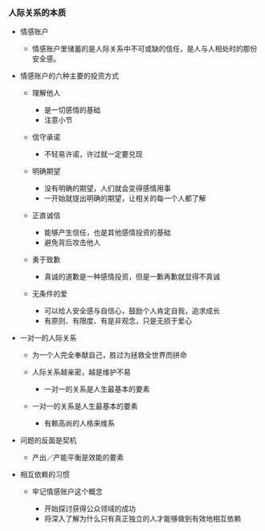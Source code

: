 ### 人际关系的本质

- 情感账户

	- 情感账户里储蓄的是人际关系中不可或缺的信任，是人与人相处时的那份安全感。

- 情感账户的六种主要的投资方式

	- 理解他人

		- 是一切感情的基础
		- 注意小节

	- 信守承诺

		- 不轻易许诺，许过就一定要兑现

	- 明确期望

		- 没有明确的期望，人们就会变得感情用事
		- 一开始就提出明确的期望，让相关的每一个人都了解

	- 正直诚信

		- 能够产生信任，也是其他感情投资的基础
		- 避免背后攻击他人

	- 勇于致歉

		- 真诚的道歉是一种感情投资，但是一歉再歉就显得不真诚

	- 无条件的爱

		- 可以给人安全感与自信心，鼓励个人肯定自我，追求成长
		- 有原则、有限度、有是非观念，只是无损于爱心

- 一对一的人际关系

	- 为一个人完全奉献自己，胜过为拯救全世界而拼命
	- 人际关系越亲密，越是维护不易

		- 一对一的关系是人生最基本的要素

	- 一对一的关系是人生最基本的要素

		- 有赖高尚的人格来维系

- 问题的反面是契机

	- 产出／产能平衡是效能的要素

- 相互依赖的习惯

	- 牢记情感账户这个概念

		- 开始探讨获得公众领域的成功
		- 将深入了解为什么只有真正独立的人才能够做到有效地相互依赖

